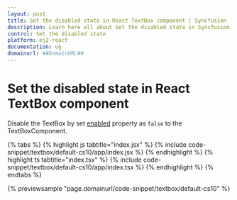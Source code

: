 ```yaml
---
layout: post
title: Set the disabled state in React TextBox component | Syncfusion
description: Learn here all about Set the disabled state in Syncfusion React TextBox component of Syncfusion Essential JS 2 and more.
control: Set the disabled state 
platform: ej2-react
documentation: ug
domainurl: ##DomainURL##
---
```


# Set the disabled state in React TextBox component

Disable the TextBox by set [enabled](https://ej2.syncfusion.com/react/documentation/api/textbox/#enabled) property as `false` to the TextBoxComponent.

{% tabs %}
{% highlight js tabtitle="index.jsx" %}
{% include code-snippet/textbox/default-cs10/app/index.jsx %}
{% endhighlight %}
{% highlight ts tabtitle="index.tsx" %}
{% include code-snippet/textbox/default-cs10/app/index.tsx %}
{% endhighlight %}
{% endtabs %}

 {% previewsample "page.domainurl/code-snippet/textbox/default-cs10" %}